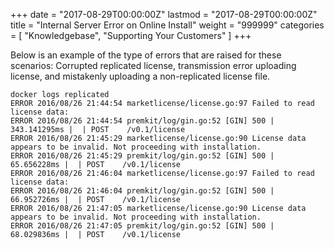 +++
date = "2017-08-29T00:00:00Z"
lastmod = "2017-08-29T00:00:00Z"
title = "Internal Server Error on Online Install"
weight = "999999"
categories = [ "Knowledgebase", "Supporting Your Customers" ]
+++

Below is an example of the type of errors that are raised for these scenarios: Corrupted replicated license, transmission error uploading license, and mistakenly uploading a non-replicated license file.

```shell
docker logs replicated
ERROR 2016/08/26 21:44:54 marketlicense/license.go:97 Failed to read license data:
ERROR 2016/08/26 21:44:54 premkit/log/gin.go:52 [GIN] 500 | 343.141295ms |  | POST    /v0.1/license
ERROR 2016/08/26 21:45:29 marketlicense/license.go:90 License data appears to be invalid. Not proceeding with installation.
ERROR 2016/08/26 21:45:29 premkit/log/gin.go:52 [GIN] 500 |  65.656228ms |  | POST    /v0.1/license
ERROR 2016/08/26 21:46:04 marketlicense/license.go:97 Failed to read license data:
ERROR 2016/08/26 21:46:04 premkit/log/gin.go:52 [GIN] 500 |  66.952726ms |  | POST    /v0.1/license
ERROR 2016/08/26 21:47:05 marketlicense/license.go:90 License data appears to be invalid. Not proceeding with installation.
ERROR 2016/08/26 21:47:05 premkit/log/gin.go:52 [GIN] 500 |  68.029836ms |  | POST    /v0.1/license
```
